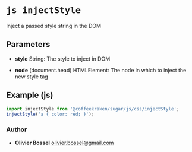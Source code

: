 


<!-- @namespace    sugar.js.css -->

# ```js injectStyle ```


Inject a passed style string in the DOM

## Parameters

- **style**  String: The style to inject in DOM

- **node** (document.head) HTMLElement: The node in which to inject the new style tag



## Example (js)

```js
import injectStyle from '@coffeekraken/sugar/js/css/injectStyle';
injectStyle('a { color: red; }');
```


### Author
- **Olivier Bossel** <a href="mailto:olivier.bossel@gmail.com">olivier.bossel@gmail.com</a> 



